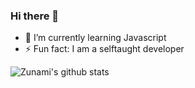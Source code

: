 ### Hi there 👋

<!--
**zunamidev/zunamidev** is a ✨ _special_ ✨ repository because its `README.md` (this file) appears on your GitHub profile.

Here are some ideas to get you started:

- 🔭 I’m currently working on ...
- 🌱 I’m currently learning ...
- 👯 I’m looking to collaborate on ...
- 🤔 I’m looking for help with ...
- 💬 Ask me about ...
- 📫 How to reach me: ...
- 😄 Pronouns: ...
- ⚡ Fun fact: ...
-->
- 🌱 I’m currently learning Javascript
- ⚡ Fun fact: I am a selftaught developer


![Zunami's github stats](https://github-readme-stats.vercel.app/api?username=zunamidev&show_icons=true)
